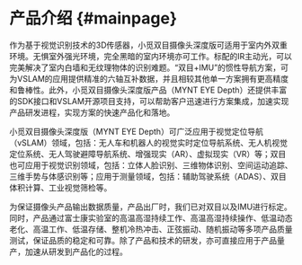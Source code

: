 # 产品介绍 {#mainpage}

作为基于视觉识别技术的3D传感器，小觅双目摄像头深度版可适用于室内外双重环境。无惧室外强光环境，完全黑暗的室内环境亦可工作。标配的IR主动光，可以完美解决了室内白墙和无纹理物体的识别难题。“双目+IMU”的惯性导航方案，可为VSLAM的应用提供精准的六轴互补数据，并且相较其他单一方案拥有更高精度和鲁棒性。此外，小觅双目摄像头深度版产品（MYNT EYE Depth）还提供丰富的SDK接口和VSLAM开源项目支持，可以帮助客户迅速进行方案集成，加速实现产品研发进程，实现方案的快速产品化和落地。

小觅双目摄像头深度版（MYNT EYE Depth）可广泛应用于视觉定位导航（vSLAM）领域，包括：无人车和机器人的视觉实时定位导航系统、无人机视觉定位系统、无人驾驶避障导航系统、增强现实（AR）、虚拟现实（VR）等；双目也可应用于视觉识别领域，包括：立体人脸识别、三维物体识别、空间运动追踪、三维手势与体感识别等；应用于测量领域，包括：辅助驾驶系统（ADAS）、双目体积计算、工业视觉筛检等。

为保证摄像头产品输出数据质量，产品出厂时，我们已对双目以及IMU进行标定。同时，产品通过富士康实验室的高温高湿持续工作、高温高湿持续操作、低温动态老化、高温工作、低温存储、整机冷热冲击、正弦振动、随机振动等多项产品质量测试，保证品质的稳定和可靠。除了产品和技术的研发，亦可直接应用于产品量产，加速从研发到产品化的过程。
